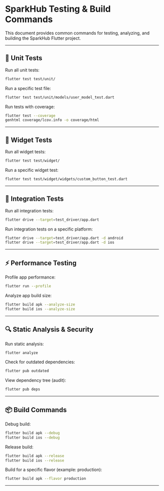 # SparkHub Testing & Build Commands

This document provides common commands for testing, analyzing, and building the SparkHub Flutter project.

---

## 🧪 Unit Tests
Run all unit tests:
```bash
flutter test test/unit/
```

Run a specific test file:
```bash
flutter test test/unit/models/user_model_test.dart
```

Run tests with coverage:
```bash
flutter test --coverage
genhtml coverage/lcov.info -o coverage/html
```

---

## 🎨 Widget Tests
Run all widget tests:
```bash
flutter test test/widget/
```

Run a specific widget test:
```bash
flutter test test/widget/widgets/custom_button_test.dart
```

---

## 🔗 Integration Tests
Run all integration tests:
```bash
flutter drive --target=test_driver/app.dart
```

Run integration tests on a specific platform:
```bash
flutter drive --target=test_driver/app.dart -d android
flutter drive --target=test_driver/app.dart -d ios
```

---

## ⚡ Performance Testing
Profile app performance:
```bash
flutter run --profile
```

Analyze app build size:
```bash
flutter build apk --analyze-size
flutter build ios --analyze-size
```

---

## 🔍 Static Analysis & Security
Run static analysis:
```bash
flutter analyze
```

Check for outdated dependencies:
```bash
flutter pub outdated
```

View dependency tree (audit):
```bash
flutter pub deps
```

---

## 📦 Build Commands
Debug build:
```bash
flutter build apk --debug
flutter build ios --debug
```

Release build:
```bash
flutter build apk --release
flutter build ios --release
```

Build for a specific flavor (example: production):
```bash
flutter build apk --flavor production
```

---
